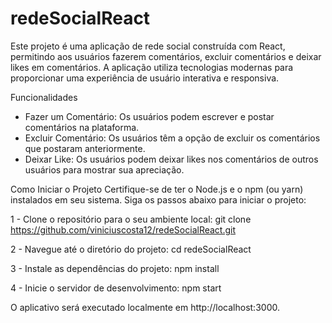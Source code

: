 # redeSocialReact

Este projeto é uma aplicação de rede social construída com React, permitindo aos usuários fazerem comentários, excluir comentários e deixar likes em comentários. A aplicação utiliza tecnologias modernas para proporcionar uma experiência de usuário interativa e responsiva.

Funcionalidades
- Fazer um Comentário: Os usuários podem escrever e postar comentários na plataforma.
- Excluir Comentário: Os usuários têm a opção de excluir os comentários que postaram anteriormente.
- Deixar Like: Os usuários podem deixar likes nos comentários de outros usuários para mostrar sua apreciação.

Como Iniciar o Projeto
Certifique-se de ter o Node.js e o npm (ou yarn) instalados em seu sistema. Siga os passos abaixo para iniciar o projeto:

1 - Clone o repositório para o seu ambiente local:
git clone https://github.com/viniciuscosta12/redeSocialReact.git

2 - Navegue até o diretório do projeto:
cd redeSocialReact

3 - Instale as dependências do projeto:
npm install

4 - Inicie o servidor de desenvolvimento:
npm start

O aplicativo será executado localmente em http://localhost:3000.

